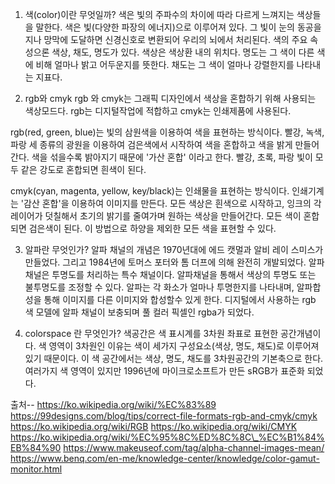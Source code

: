 1.  색(color)이란 무엇일까? 색은 빛의 주파수의 차이에 따라 다르게
    느껴지는 색상들을 말한다. 색은 빛(다양한 파장의 에너지)으로 이루어져
    있다. 그 빛이 눈의 동공을 지나 망막에 도달하면 신경신호로 변환되어
    우리의 뇌에서 처리된다. 색의 주요 속성으론 색상, 채도, 명도가 있다.
    색상은 색상환 내의 위치다. 명도는 그 색이 다른 색에 비해 얼마나 밝고
    어두운지를 뜻한다. 채도는 그 색이 얼마나 강렬한지를 나타내는 지표다.

2.  rgb와 cmyk rgb 와 cmyk는 그래픽 디자인에서 색상을 혼합하기 위해
    사용되는 색상모드다. rgb는 디지털작업에 적합하고 cmyk는 인쇄제품에
    사용된다.

rgb(red, green, blue)는 빛의 삼원색을 이용하여 색을 표현하는 방식이다.
빨강, 녹색, 파랑 세 종류의 광원을 이용하여 검은색에서 시작하여 색을
혼합하고 색을 밝게 만들어간다. 색을 섞을수록 밝아지기 때문에 '가산 혼합'
이라고 한다. 빨강, 초록, 파랑 빛이 모두 같은 강도로 혼합되면 흰색이
된다.

cmyk(cyan, magenta, yellow, key/black)는 인쇄물을 표현하는 방식이다.
인쇄기계는 '감산 혼합'을 이용하여 이미지를 만든다. 모든 색상은 흰색으로
시작하고, 잉크의 각 레이어가 덧칠해서 초기의 밝기를 줄여가며 원하는
색상을 만들어간다. 모든 색이 혼합되면 검은색이 된다. 이 방법으로 하양을
제외한 모든 색을 표현할 수 있다.

3.  알파란 무엇인가? 알파 채널의 개념은 1970년대에 에드 캣멀과 알비 레이
    스미스가 만들었다. 그리고 1984년에 토머스 포터와 톰 더프에 의해
    완전히 개발되었다. 알파채널은 투명도를 처리하는 특수 채널이다.
    알파채널을 통해서 색상의 투명도 또는 불투명도를 조정할 수 있다.
    알파는 각 화소가 얼마나 투명한지를 나타내며, 알파합성을 통해
    이미지를 다른 이미지와 합성할수 있게 한다. 디지털에서 사용하는 rgb
    색 모델에 알파 채널이 보충되며 풀 컬러 픽셀인 rgba가 되었다.

4.  colorspace 란 무엇인가? 색공간은 색 표시계를 3차원 좌표로 표현한
    공간개념이다. 색 영역이 3차원인 이유는 색이 세가지 구성요소(색상,
    명도, 채도)로 이루어져있기 때문이다. 이 색 공간에서는 색상, 명도,
    채도를 3차원공간의 기본축으로 한다. 여러가지 색 영역이 있지만
    1996년에 마이크로소프트가 만든 sRGB가 표준화 되었다.

출처-- https://ko.wikipedia.org/wiki/%EC%83%89
https://99designs.com/blog/tips/correct-file-formats-rgb-and-cmyk/cmyk
https://ko.wikipedia.org/wiki/RGB https://ko.wikipedia.org/wiki/CMYK
https://ko.wikipedia.org/wiki/%EC%95%8C%ED%8C%8C\_%EC%B1%84%EB%84%90
https://www.makeuseof.com/tag/alpha-channel-images-mean/
https://www.benq.com/en-me/knowledge-center/knowledge/color-gamut-monitor.html
